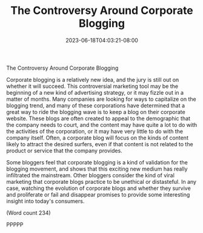 ﻿---
title: "The Controversy Around Corporate Blogging"
date: 2023-06-18T04:03:21-08:00
description: "Blogging Tips for Web Success"
featured_image: "/images/Blogging.jpg"
tags: ["Blogging"]
---

The Controversy Around Corporate Blogging

Corporate blogging is a relatively new idea, and the jury
is still out on whether it will succeed. This controversial
marketing tool may be the beginning of a new kind of
advertising strategy, or it may fizzle out in a matter of
months. Many companies are looking for ways to
capitalize on the blogging trend, and many of these
corporations have determined that a great way to ride
the blogging wave is to keep a blog on their corporate
website. These blogs are often created to appeal to the
demographic that the company needs to court, and the
content may have quite a lot to do with the activities of
the corporation, or it may have very little to do with the
company itself. Often, a corporate blog will focus on
the kinds of content likely to attract the desired surfers,
even if that content is not related to the product or
service that the company provides. 

Some bloggers feel that corporate blogging is a kind of
validation for the blogging movement, and shows that
this exciting new medium has really infiltrated the
mainstream. Other bloggers consider the kind of viral
marketing that corporate blogs practice to be unethical
or distasteful. In any case, watching the evolution of
corporate blogs and whether they survive and
proliferate or fail and disappear promises to provide
some interesting insight into today's consumers. 

(Word count 234)

PPPPP

